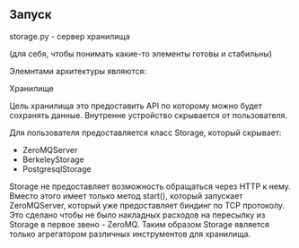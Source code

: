 ## Запуск


storage.py - сервер хранилища



(для себя, чтобы понимать какие-то элементы готовы и стабильны)


Элемнтами архитектуры являются:

Хранилище


Цель хранилища это предоставить API по которому можно будет сохранять данные. 
Внутренне устройство скрывается от пользователя. 

Для пользователя предоставляется класс Storage, который скрывает:

- ZeroMQServer
- BerkeleyStorage
- PostgresqlStorage


Storage не предоставляет возможность обращаться через HTTP к нему. Вместо этого имеет только метод start(), который запускает ZeroMQServer, который уже предоставляет биндинг по TCP протоколу. Это сделано чтобы не было накладных расходов на пересылку из Storage в первое звено - ZeroMQ.  Таким образом Storage является только агрегатором различных инструментов для хранилища.